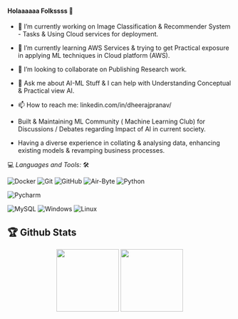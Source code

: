 #### Holaaaaaa Folkssss 👋

<!--
**DheerajPranav/DheerajPranav** is a ✨ _special_ ✨ repository because its `README.md` (this file) appears on your GitHub profile.

Here are some ideas to get you started:
-->

- 🔭 I’m currently working on Image Classification & Recommender System - Tasks & Using Cloud services for deployment.
- 🌱 I’m currently learning AWS Services & trying to get Practical exposure in applying ML techniques in Cloud platform (AWS).
- 👯 I’m looking to collaborate on Publishing Research work.
- 💬 Ask me about AI-ML Stuff & I can help with Understanding Conceptual & Practical view AI.
- 📫 How to reach me: linkedin.com/in/dheerajpranav/

- Built & Maintaining ML Community ( Machine Learning Club) for Discussions / Debates regarding Impact of AI in current society.

- Having a diverse experience in collating & analysing data, enhancing existing models & revamping business processes.




💻 *Languages and Tools:* 🛠️<br>

![Docker](https://img.shields.io/badge/-Docker-000000?style=flat&logo=docker&logoColor=00FF7F&labelColor=ffffff)
![Git](https://img.shields.io/badge/-Git-000000?style=flat&logo=git&logoColor=F05032&labelColor=ffffff)
![GitHub](https://img.shields.io/badge/-GitHub-000000?style=flat&logo=github&logoColor=000000&labelColor=ffffff)
![Air-Byte](https://img.shields.io/badge/-AirByte-000000?style=flat&logo=airbyte&logoColor=00FF7F&labelColor=0078D6)
![Python](https://img.shields.io/badge/-Python-000000?style=flat&logo=python&logoColor=00FF7F&labelColor=0078D6)

![Pycharm](https://img.shields.io/badge/-PyCharm-000000?style=flat&logo=pycharm&logoColor=00FF7F&labelColor=ffffff)

![MySQL](https://img.shields.io/badge/-MySQL-000000?style=flat&logo=mysql&labelColor=ffffff)
![Windows](https://img.shields.io/badge/-Windows-000000?style=flat&logo=windows&logoColor=ffffff&labelColor=0078D6)
![Linux](https://img.shields.io/badge/-Linux-000000?style=flat&logo=linux&logoColor=ffffff&labelColor=0078D6)




## 🏆 Github Stats

<div align="center">
<img  align="center" height="140px" src="https://github-readme-stats.vercel.app/api?username=DheerajPranav&count_private=true&show_icons=true&cache_seconds=86400&hide_title=true" /> <img align="center" height="140px" src="https://github-readme-stats.vercel.app/api/top-langs/?username=DheerajPranav&layout=compact" />
</div> 

